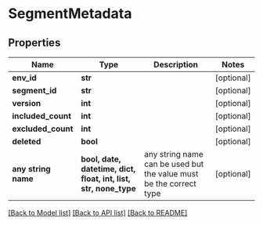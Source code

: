 # SegmentMetadata


## Properties
Name | Type | Description | Notes
------------ | ------------- | ------------- | -------------
**env_id** | **str** |  | [optional] 
**segment_id** | **str** |  | [optional] 
**version** | **int** |  | [optional] 
**included_count** | **int** |  | [optional] 
**excluded_count** | **int** |  | [optional] 
**deleted** | **bool** |  | [optional] 
**any string name** | **bool, date, datetime, dict, float, int, list, str, none_type** | any string name can be used but the value must be the correct type | [optional]

[[Back to Model list]](../README.md#documentation-for-models) [[Back to API list]](../README.md#documentation-for-api-endpoints) [[Back to README]](../README.md)


